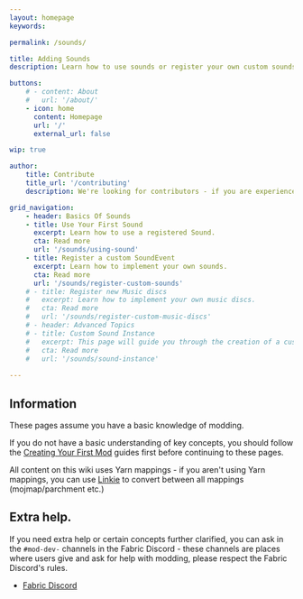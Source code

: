 ```yaml
---
layout: homepage
keywords:

permalink: /sounds/

title: Adding Sounds
description: Learn how to use sounds or register your own custom sounds.

buttons:
    # - content: About
    #   url: '/about/'
    - icon: home
      content: Homepage
      url: '/'
      external_url: false

wip: true

author:
    title: Contribute
    title_url: '/contributing'
    description: We're looking for contributors - if you are experienced with the Fabric Toolchain, you are more than welcome to look at our roadmap and create a pull request.

grid_navigation:
    - header: Basics Of Sounds
    - title: Use Your First Sound
      excerpt: Learn how to use a registered Sound.
      cta: Read more
      url: '/sounds/using-sound'
    - title: Register a custom SoundEvent
      excerpt: Learn how to implement your own sounds.
      cta: Read more
      url: '/sounds/register-custom-sounds'
    # - title: Register new Music discs
    #   excerpt: Learn how to implement your own music discs.
    #   cta: Read more
    #   url: '/sounds/register-custom-music-discs'
    # - header: Advanced Topics
    # - title: Custom Sound Instance
    #   excerpt: This page will guide you through the creation of a custom sound instance class - and why you should consider using a sound instance class.
    #   cta: Read more
    #   url: '/sounds/sound-instance'
    
---
```


<!-- ***Advanced Topics are currently being written.*** -->

## Information

These pages assume you have a basic knowledge of modding.

If you do not have a basic understanding of key concepts, you should follow the [Creating Your First Mod](/introduction/) guides first before continuing to these pages.

All content on this wiki uses Yarn mappings - if you aren't using Yarn mappings, you can use [Linkie](https://linkie.shedaniel.me/mappings) to convert between all mappings (mojmap/parchment etc.)

## Extra help.

If you need extra help or certain concepts further clarified, you can ask in the `#mod-dev-` channels in the Fabric Discord - these channels are places where users give and ask for help with modding, please respect the Fabric Discord's rules.

- [Fabric Discord](https://discord.gg/v6v4pMv)
